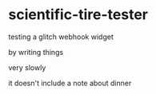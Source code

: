 # scientific-tire-tester

testing a glitch webhook widget

by writing things

very slowly

it doesn't include a note about dinner

